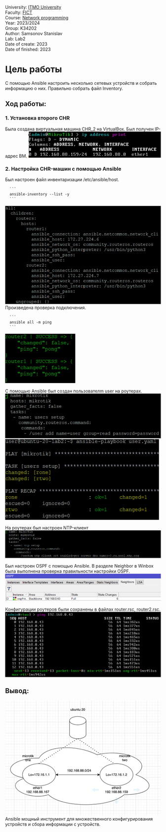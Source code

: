 University: [ITMO University](https://itmo.ru/ru/) <br/>
Faculty: [FICT](https://fict.itmo.ru) <br/>
Course: [Network programming](https://github.com/itmo-ict-faculty/network-programming) <br/>
Year: 2023/2024 <br/>
Group: K34202 <br/>
Author: Samsonov Stanislav <br/>
Lab: Lab2 <br/>
Date of create: 2023 <br/>
Date of finished: 2023 <br/>


# Цель работы
С помощью Ansible настроить несколько сетевых устройств и собрать информацию о них. Правильно собрать файл Inventory.
## Ход работы:
   
   ### 1. Установка второго CHR
   
Была создана виртуальная машина CHR_2 на VirtualBox. Был получен IP-адрес ВМ.
![1](https://github.com/Slabhide/2023_2024-network_programming-k34202-samsonov_stanislav/blob/main/lab2/pictures/1.png)
      
   ### 2. Настройка CHR-машин с помощью Ansible

Был настроен файл инвентаризации /etc/ansible/host.
      
      ```
      ansible-inventory --list -y
      ```
![2](https://github.com/Slabhide/2023_2024-network_programming-k34202-samsonov_stanislav/blob/main/lab2/pictures/2.png)
Произведена проверка подключения.
   
      ```
      ansible all -m ping
      ```
![3](https://github.com/Slabhide/2023_2024-network_programming-k34202-samsonov_stanislav/blob/main/lab2/pictures/3.png)
    
С помощью Ansible был создан пользователm user на роутерах. 
![4](https://github.com/Slabhide/2023_2024-network_programming-k34202-samsonov_stanislav/blob/main/lab2/pictures/4.png)
![5](https://github.com/Slabhide/2023_2024-network_programming-k34202-samsonov_stanislav/blob/main/lab2/pictures/5.png)
      
На роутерах был настроен NTP-клиент
![6](https://github.com/Slabhide/2023_2024-network_programming-k34202-samsonov_stanislav/blob/main/lab2/pictures/6.png)
   
Был настроен OSPF с помощью Ansible. В разделе Neighbor в Winbox была выполнена проверка правильности настройки OSPF.
![7](https://github.com/Slabhide/2023_2024-network_programming-k34202-samsonov_stanislav/blob/main/lab2/pictures/7.png)

Конфигурации роутеров были сохранены в файлах router.rsc, router2.rsc.
![8](https://github.com/Slabhide/2023_2024-network_programming-k34202-samsonov_stanislav/blob/main/lab2/pictures/8.png)


## Вывод: 
![9](https://github.com/Slabhide/2023_2024-network_programming-k34202-samsonov_stanislav/blob/main/lab2/pictures/9.png)
   Ansible мощный инструмент для множественного конфигурирования устройств и сбора информации с устройств.
